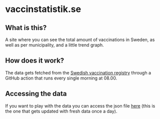# vaccinstatistik.se

## What is this?

A site where you can see the total amount of vaccinations in Sweden, as well as per municipality, and a little trend graph. 

## How does it work?

The data gets fetched from the [Swedish vaccination registry](https://www.folkhalsomyndigheten.se/smittskydd-beredskap/utbrott/aktuella-utbrott/covid-19/statistik-och-analyser/statistik-over-registrerade-vaccinationer-covid-19/) through a GitHub action that runs every single morning at 08.00.

## Accessing the data

If you want to play with the data you can access the json file [here](https://raw.githubusercontent.com/albingroen/vaccination-site/main/vaccinations.json) (this is the one that gets updated with fresh data once a day).

